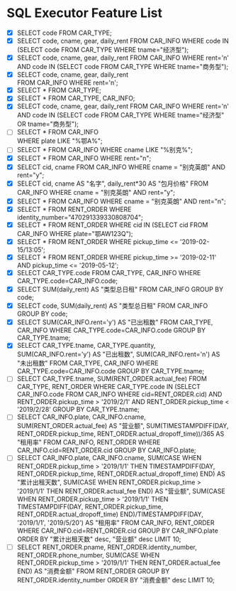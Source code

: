 # SQL Executor Feature List

- [x] SELECT code FROM CAR_TYPE;
- [x] SELECT code, cname, gear, daily_rent 
  FROM CAR_INFO
   	WHERE code IN (SELECT code 
                  FROM CAR_TYPE 
         	     WHERE tname="经济型");
- [x] SELECT code, cname, gear, daily_rent 
  	FROM CAR_INFO
    	WHERE rent='n' 
    	AND code IN (SELECT code 
                   FROM CAR_TYPE 
          	     WHERE tname="商务型");
- [x] SELECT code, cname, gear, daily_rent  
  	FROM CAR_INFO
    	WHERE rent='n';
- [x] SELECT * FROM CAR_TYPE;
- [x] SELECT * FROM CAR_TYPE, CAR_INFO;
- [x] SELECT code, cname, gear, daily_rent 
  	FROM CAR_INFO
    	WHERE rent='n'
    	AND code IN (SELECT code 
                   FROM CAR_TYPE
                   WHERE tname="经济型" 
                   OR tname="商务型");
- [ ] SELECT *
  	FROM CAR_INFO	
    	WHERE plate LIKE "%鄂A%";
- [ ] SELECT *
  	FROM CAR_INFO
    	WHERE cname LIKE "%别克%";
- [x] SELECT *
  	FROM CAR_INFO
    	WHERE rent="n";
- [x] SELECT cid, cname
  	FROM CAR_INFO
    	WHERE cname = "别克英朗" 
    	AND rent="y";
- [x] SELECT cid, cname AS "名字", daily_rent*30 AS "包月价格"
  	FROM CAR_INFO
    	WHERE cname = "别克英朗" 
    	AND rent="y";
- [x] SELECT *
  	FROM CAR_INFO
    	WHERE cname = "别克英朗" 
    	AND rent="n";
- [x] SELECT *
  	FROM RENT_ORDER
    	WHERE identity_number="470291339330808704";
- [x] SELECT *
  	FROM RENT_ORDER
    	WHERE cid IN (SELECT cid
                    FROM CAR_INFO
                    WHERE plate="鄂AW123Q");
- [x] SELECT *
  	FROM RENT_ORDER
    	WHERE pickup_time <= '2019-02-15/13:05';
- [x] SELECT *
  	     FROM RENT_ORDER
    	WHERE pickup_time >= '2019-02-11'
    	AND pickup_time <= '2019-05-12';
- [x] SELECT CAR_TYPE.code FROM CAR_TYPE, CAR_INFO WHERE CAR_TYPE.code=CAR_INFO.code;
- [x] SELECT SUM(daily_rent) AS "类型总日租" FROM CAR_INFO GROUP BY code;
- [x] SELECT code, SUM(daily_rent) AS "类型总日租" FROM CAR_INFO GROUP BY code;
- [x] SELECT  SUM(CAR_INFO.rent='y') AS "已出租数"
       FROM CAR_TYPE, CAR_INFO
       WHERE CAR_TYPE.code=CAR_INFO.code
       GROUP BY CAR_TYPE.tname;
- [x] SELECT CAR_TYPE.tname, 
  	   CAR_TYPE.quantity, 
  	   SUM(CAR_INFO.rent='y') AS "已出租数", 
  	   SUM(CAR_INFO.rent='n') AS "未出租数"
  	FROM CAR_TYPE, CAR_INFO
      WHERE CAR_TYPE.code=CAR_INFO.code
      GROUP BY CAR_TYPE.tname;
- [ ] SELECT CAR_TYPE.tname, SUM(RENT_ORDER.actual_fee)
      FROM CAR_TYPE, RENT_ORDER
      WHERE CAR_TYPE.code IN (SELECT CAR_INFO.code 
                             FROM CAR_INFO 
                             WHERE cid=RENT_ORDER.cid) 
      AND RENT_ORDER.pickup_time > '2019/2/1' 
      AND RENT_ORDER.pickup_time < '2019/2/28'
      GROUP BY CAR_TYPE.tname;
- [ ] SELECT CAR_INFO.plate, 
  	   CAR_INFO.cname, 
  	   SUM(RENT_ORDER.actual_fee) AS "营业额", 
         SUM(TIMESTAMPDIFF(DAY, RENT_ORDER.pickup_time, RENT_ORDER.actual_dropoff_time))/365 AS "租用率"
         FROM CAR_INFO, RENT_ORDER
         WHERE CAR_INFO.cid=RENT_ORDER.cid
         GROUP BY CAR_INFO.plate;
- [ ] SELECT CAR_INFO.plate,
  	   CAR_INFO.cname,
  	   SUM(CASE WHEN RENT_ORDER.pickup_time > '2019/1/1' 
             THEN TIMESTAMPDIFF(DAY, RENT_ORDER.pickup_time, RENT_ORDER.actual_dropoff_time) END) AS "累计出租天数",
         SUM(CASE WHEN RENT_ORDER.pickup_time > '2019/1/1' 
             THEN RENT_ORDER.actual_fee END) AS "营业额", 
         SUM(CASE WHEN RENT_ORDER.pickup_time > '2019/1/1' 
             THEN TIMESTAMPDIFF(DAY, RENT_ORDER.pickup_time, RENT_ORDER.actual_dropoff_time) END)/TIMESTAMPDIFF(DAY, '2019/1/1', '2019/5/20') AS "租用率"
         FROM CAR_INFO, RENT_ORDER
         WHERE CAR_INFO.cid=RENT_ORDER.cid
         GROUP BY CAR_INFO.plate
         ORDER BY "累计出租天数" desc, "营业额" desc 
         LIMIT 10;
- [ ] SELECT RENT_ORDER.pname,
  	   RENT_ORDER.identity_number,
         RENT_ORDER.phone_number,
         SUM(CASE WHEN RENT_ORDER.pickup_time > '2019/1/1' 
             THEN RENT_ORDER.actual_fee END) AS "消费金额"
         FROM RENT_ORDER
         GROUP BY RENT_ORDER.identity_number
         ORDER BY "消费金额" desc 
         LIMIT 10;